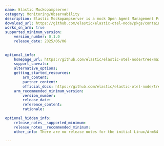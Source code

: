 ```yaml
---
name: Elastic Mockopampserver
category: Monitoring/Observability
description: Elastic Mockopampserver is a mock Open Agent Management Protocol (OpAMP) server from the Elastic OpenTelemetry Node.js (elastic-otel-node) project, designed for development and testing of OpAMP clients. It provides an HTTP-based OpAMP server that logs AgentToServer and ServerToAgent protobuf messages, supports remote configuration, and includes a “bad mode” to simulate error cases. It is primarily used to test Elastic’s Node.js OpAMP client (@elastic/opamp-client-node) and other OpAMP client implementations.
download_url: https://github.com/elastic/elastic-otel-node/pkgs/container/elastic-otel-node%2Fmockopampserver
works_on_arm: true
supported_minimum_version:
    version_number: 0.1.0
    release_date: 2025/06/06
 
 
optional_info:
    homepage_url: https://github.com/elastic/elastic-otel-node/tree/main/packages/mockopampserver
    support_caveats:
    alternative_options:
    getting_started_resources:
        arm_content:
        partner_content:
        official_docs: https://github.com/elastic/elastic-otel-node/tree/main/packages/mockopampserver#usage
    arm_recommended_minimum_version:
        version_number:
        release_date:
        reference_content:
        rationale:
 
optional_hidden_info:
    release_notes__supported_minimum:
    release_notes__recommended_minimum:
    other_info: There are no release notes for the initial Linux/Arm64 support. Docker images for Linux/Arm64 are available from version 0.1.0 onwards. Please see [this](https://github.com/elastic/elastic-otel-node/pkgs/container/elastic-otel-node%2Fmockopampserver/432027906?tag=0.1.0).
 
---
```

